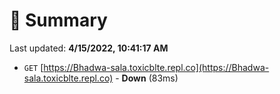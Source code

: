 # 📖 Summary
Last updated: **4/15/2022, 10:41:17 AM**

- `GET` [https://Bhadwa-sala.toxicblte.repl.co](https://Bhadwa-sala.toxicblte.repl.co) - **Down** (83ms)
